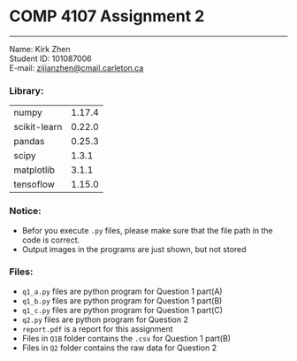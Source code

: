 # COMP 4107 Assignment 2
-----------

Name: Kirk Zhen  
Student ID: 101087006  
E-mail: zijianzhen@cmail.carleton.ca  



### Library:
|||
|:---|:---|
|numpy|1.17.4
|scikit-learn|0.22.0
|pandas|0.25.3
|scipy|1.3.1
|matplotlib|3.1.1
|tensoflow|1.15.0

### Notice:
* Befor you execute `.py` files, please
make sure that the file path in the code is correct.
* Output images in the programs are just shown, but not stored

### Files:
* `q1_a.py` files are python program for Question 1 part(A)
* `q1_b.py` files are python program for Question 1 part(B)
* `q1_c.py` files are python program for Question 1 part(C)
* `q2.py` files are python program for Question 2
* `report.pdf` is a report for this assignment
* Files in `Q1B` folder contains the `.csv` for Question 1 part(B)
* Files in `Q2` folder contains the raw data for Question 2

